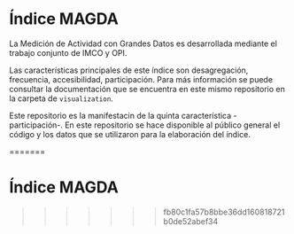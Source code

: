 
# Índice MAGDA
La Medición de Actividad con Grandes Datos es desarrollada mediante el trabajo conjunto de IMCO y OPI. 

Las características principales de este índice son desagregación, frecuencia, accesibilidad, participación.
Para más información se puede consultar la documentación que se encuentra en este mismo repositorio en la carpeta de `visualization`.  

Este repositorio es la manifestacin de la quinta característica -participación-.
En este repositorio se hace disponible al público general el código y los datos que se utilizaron para la elaboración del índice. 

=======
# Índice MAGDA
>>>>>>> fb80c1fa57b8bbe36dd160818721b0de52abef34
